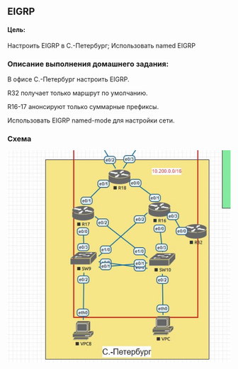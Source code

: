## EIGRP

#### Цель:
Настроить EIGRP в С.-Петербург; Использовать named EIGRP


### Описание выполнения домашнего задания:
 В офисе С.-Петербург настроить EIGRP.

R32 получает только маршрут по умолчанию.

R16-17 анонсируют только суммарные префиксы.

Использовать EIGRP named-mode для настройки сети.

### Схема

![alt text](https://github.com/Eliminir/OTUS-LABS-PROF/blob/main/LAB8/1.JPG)
